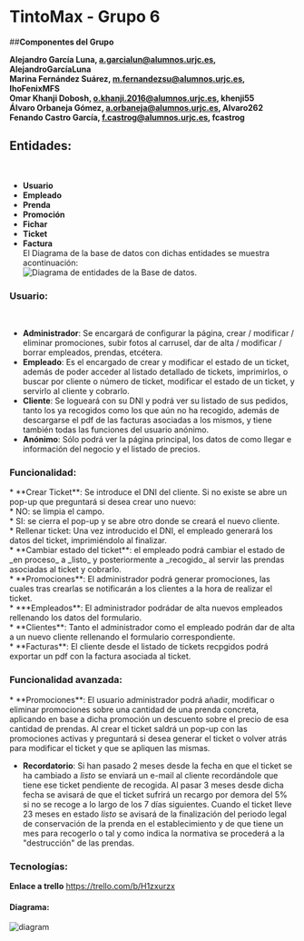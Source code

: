 # TintoMax - Grupo 6
##**Componentes del Grupo**<p>
**Alejandro García Luna, a.garcialun@alumnos.urjc.es, AlejandroGarcíaLuna**</br>
**Marina Fernández Suárez, m.fernandezsu@alumnos.urjc.es, IhoFenixMFS**</br>
**Omar Khanji Dobosh, o.khanji.2016@alumnos.urjc.es, khenji55**</br>
**Álvaro Orbaneja Gómez, a.orbaneja@alumnos.urjc.es, Alvaro262**</br>
**Fenando Castro García, f.castrog@alumnos.urjc.es, fcastrog**</br>
<h2>Entidades:</h2> </br>

* **Usuario** </br>
* **Empleado** </br>
* **Prenda** </br>
* **Promoción** </br>
* **Fichar** </br>
* **Ticket** </br>
* **Factura** </br>
El Diagrama de la base de datos con dichas entidades se muestra acontinuación:</br>
![Diagrama de entidades de la Base de datos.](https://github.com/IhoFenixMFS/TintoMax/blob/master/d%20bd.jpg)

<h3>Usuario:</h3></br>

* **Administrador**: Se encargará de configurar la página, crear / modificar / eliminar promociones, subir fotos al carrusel, dar de alta / modificar / borrar empleados, prendas, etcétera.      </br>
* **Empleado**: Es el encargado de crear y modificar el estado de un ticket, además de poder acceder al listado detallado de tickets, imprimirlos, o buscar por cliente o número de ticket, modificar el estado de un ticket, y servirlo al cliente y cobrarlo. </br>
* **Cliente**: Se logueará con su DNI y podrá ver su listado de sus pedidos, tanto los ya recogidos como los que aún no ha recogido, además de descargarse el pdf de las facturas asociadas a los mismos, y tiene también todas las funciones del usuario anónimo.</br>
* **Anónimo**: Sólo podrá ver la página principal, los datos de como llegar e información del negocio y el listado de precios.</br>

<h3>Funcionalidad:</h3>
 *  **Crear Ticket**: Se introduce el DNI del cliente. Si no existe se abre un pop-up que preguntará si desea crear uno nuevo:</br>
     * NO: se limpia el campo.</br>
     * SI: se cierra el pop-up y se abre otro donde se creará el nuevo cliente.</br>
     * Rellenar ticket: Una vez introducido el DNI, el empleado generará los datos del ticket, imprimiéndolo al finalizar.</br>
 *  **Cambiar estado del ticket**: el empleado podrá cambiar el estado de _en proceso_ a _listo_ y posteriormente a _recogido_ al servir las prendas asociadas al ticket y cobrarlo. </br>
*  **Promociones**: El administrador podrá generar promociones, las cuales tras crearlas se notificarán a los clientes a la hora de realizar el ticket.</br>
*  ***Empleados**: El administrador podrádar de alta nuevos empleados rellenando los datos del formulario.</br>
*  **Clientes**: Tanto el administrador como el empleado podrán dar de alta a un nuevo cliente rellenando el formulario correspondiente. </br>
*  **Facturas**: El cliente desde el listado de tickets recpgidos podrá exportar un pdf con la factura asociada al ticket. </br>
 
<h3>Funcionalidad avanzada:</h3>
*  **Promociones**: El usuario administrador podrá añadir, modificar o eliminar promociones sobre una cantidad de una prenda concreta, aplicando en base a dicha promoción un descuento sobre el precio de esa cantidad de prendas. Al crear el ticket saldrá un pop-up con las promociones activas y preguntará si desea generar el ticket o volver atrás para modificar el ticket y que se apliquen las mismas. </br>

*  **Recordatorio**: Si han pasado 2 meses desde la fecha en que el ticket se ha cambiado a _listo_ se enviará un e-mail al cliente recordándole que tiene ese ticket pendiente de recogida. Al pasar 3 meses desde dicha fecha se avisará de que el ticket sufrirá un recargo por demora del 5% si no se recoge a lo largo de los 7 días siguientes. Cuando el ticket lleve 23 meses en estado _listo_ se avisará de la finalización del periodo legal de conservación de la prenda en el establecimiento y de que tiene un mes para recogerlo o tal y como indica la normativa se procederá a la "destrucción" de las prendas.
  
  <h3>Tecnologías:</h3>
  
 **Enlace a trello** https://trello.com/b/H1zxurzx
 
 <h4>Diagrama:</h4>
   
![diagram](https://user-images.githubusercontent.com/12202594/35738061-f6ddb7e0-082d-11e8-9ce4-cbcc76db0c09.png)
